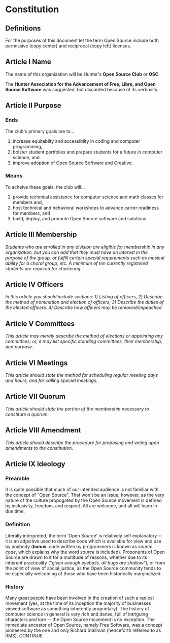 # Constitution

## Definitions

For the purposes of this document let the term Open Source include both permissive (copy center) and reciprocal (copy left) licenses.


## Article I Name

The name of this organization will be Hunter's **Open Source Club** or **OSC**.

The **Hunter Association for the Advancement of Free, Libre, and Open Source Software** was suggested, but discarded because of its verbosity.

## Article II Purpose

### Ends

The club's primary goals are to...

1. increase equitablity and accessiblity in coding and computer programming, 
1. bolster student portfolios and prepare students for a future in computer science, and
1. improve adoption of Open Source Software and Creative.

### Means

To acheive these goals, the club will...

1. provide technical assistance for computer science and math classes for members and,
1. host technical and behavioral workshops to advance carrer readiness for members, and
1. build, deploy, and promote Open Source software and solutions.

 ## Article III Membership
 
*Students who are enrolled in any division are eligible for membership in any organization, but you can add that they must have an interest in the purpose of the group, or fulfill certain special requirements such as musical ability for a choral group, etc. A minimum of ten currently registered students are required for chartering.*

## Article IV Officers
*In this article you should include sections: 1) Listing of officers, 2) Describe the method of nomination and election of officers, 3) Describe the duties of the elected officers. 4) Describe how officers may be removed/impeached.*

## Article V Committees
*This article may merely describe the method of elections or appointing any committees; or, it may list specific standing committees, their membership, and purpose.*

## Article VI Meetings
*This article should state the method for scheduling regular meeting days and hours, and for calling special meetings.*
## Article VII Quorum
*This article should state the portion of the membership necessary to constitute a quorum.*
## Article VIII Amendment
*This article should describe the procedure for proposing and voting upon amendments to the constitution.*

## Article IX Ideology

### Preamble

It is quite possible that much of our intended audience is not familiar with the concept of "Open Source". That won't be an issue, however, as the very nature of the culture propogated by the Open Source movement is defined by inclusivity, freedom, and respect. All are welcome, and all will learn in due time.

### Definition

Literally interpreted, the term 'Open Source' is relatively self explanatory -- it is an adjective used to describe code which is available for view and use by anybody (**bonus**: code written by programmers is known as *source code*, which explains why the word *source* is included). Proponents of Open Source are drawn to it for a multitude of reasons, whether due to its inherent practicality (*"given enough eyeballs, all bugs are shallow"*), or from the point of view of social justice, as the Open Source community tends to be especially welcoming of those who have been historically marginalized.

### History

Many great people have been involved in the creation of such a radical movement (yes, at the time of its inception the majority of businesses viewed software as something inherently proprietary). The history of computer science in general is very rich and dense, full of intriguing characters and lore -- the Open Source movement is no exception. The immediate ancestor of Open Source, namely Free Software, was a concept pioneered by the one and only Richard Stallman (henceforth referred to as RMS). CONTINUE
